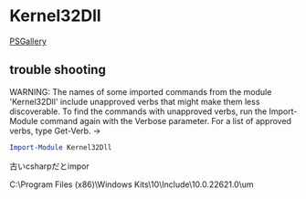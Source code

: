 # Kernel32Dll


[PSGallery](https://www.powershellgallery.com/packages/Kernel32Dll)

## trouble shooting


WARNING: The names of some imported commands from the module 'Kernel32Dll' include unapproved verbs that might make them less discoverable. To find the commands with unapproved verbs, run the Import-Module command again with the Verbose parameter. For a list of approved verbs, type Get-Verb.
->

```powershell
Import-Module Kernel32Dll
```

古いcsharpだとimpor

C:\Program Files (x86)\Windows Kits\10\Include\10.0.22621.0\um
